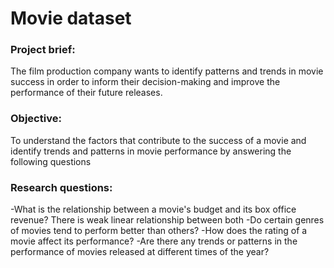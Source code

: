 # Movie dataset

### Project brief: 
The film production company wants to identify patterns and trends in movie success in order to inform their decision-making and improve the performance of their future releases.

### Objective: 
To understand the factors that contribute to the success of a movie and identify trends and patterns in movie performance by answering the following questions

### Research questions:
-What is the relationship between a movie's budget and its box office revenue? There is weak linear relationship between both
-Do certain genres of movies tend to perform better than others?
-How does the rating of a movie affect its performance?
-Are there any trends or patterns in the performance of movies released at different times of the year?
